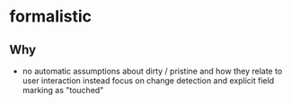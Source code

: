 # formalistic



## Why
 - no automatic assumptions about dirty / pristine and how they relate to user interaction instead focus on change detection and explicit field marking as "touched"

